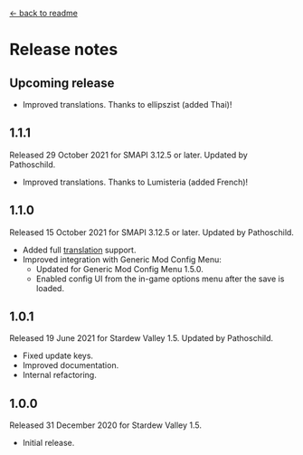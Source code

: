 ﻿﻿[← back to readme](README.md)

# Release notes
## Upcoming release
* Improved translations. Thanks to ellipszist (added Thai)!

## 1.1.1
Released 29 October 2021 for SMAPI 3.12.5 or later. Updated by Pathoschild.

* Improved translations. Thanks to Lumisteria (added French)!

## 1.1.0
Released 15 October 2021 for SMAPI 3.12.5 or later. Updated by Pathoschild.

* Added full [translation](https://stardewvalleywiki.com/Modding:Translations) support.
* Improved integration with Generic Mod Config Menu:
  * Updated for Generic Mod Config Menu 1.5.0.
  * Enabled config UI from the in-game options menu after the save is loaded.

## 1.0.1
Released 19 June 2021 for Stardew Valley 1.5. Updated by Pathoschild.

* Fixed update keys.
* Improved documentation.
* Internal refactoring.

## 1.0.0
Released 31 December 2020 for Stardew Valley 1.5.

* Initial release.
